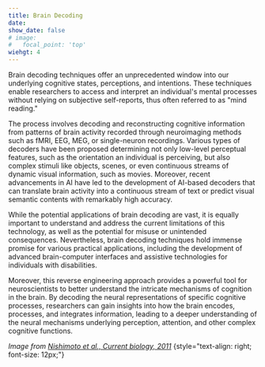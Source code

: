 ```yaml
---
title: Brain Decoding
date: 
show_date: false
# image:
#   focal_point: 'top'
wiehgt: 4
---
```


Brain decoding techniques offer an unprecedented window into our underlying cognitive states, perceptions, and intentions. These techniques enable researchers to access and interpret an individual's mental processes without relying on subjective self-reports, thus often referred to as "mind reading." 

<!--more-->

The process involves decoding and reconstructing cognitive information from patterns of brain activity recorded through neuroimaging methods such as fMRI, EEG, MEG, or single-neuron recordings. Various types of decoders have been proposed determining not only low-level perceptual features, such as the orientation an individual is perceiving, but also complex stimuli like objects, scenes, or even continuous streams of dynamic visual information, such as movies. Moreover, recent advancements in AI have led to the development of AI-based decoders that can translate brain activity into a continuous stream of text or predict visual semantic contents with remarkably high accuracy.

While the potential applications of brain decoding are vast, it is equally important to understand and address the current limitations of this technology, as well as the potential for misuse or unintended consequences. Nevertheless, brain decoding techniques hold immense promise for various practical applications, including the development of advanced brain-computer interfaces and assistive technologies for individuals with disabilities.

Moreover, this reverse engineering approach provides a powerful tool for neuroscientists to better understand the intricate mechanisms of cognition in the brain. By decoding the neural representations of specific cognitive processes, researchers can gain insights into how the brain encodes, processes, and integrates information, leading to a deeper understanding of the neural mechanisms underlying perception, attention, and other complex cognitive functions.

_Image from [Nishimoto et al., Current biology, 2011](https://doi.org/10.1016/j.cub.2011.08.031)_
{style="text-align: right; font-size: 12px;"}
